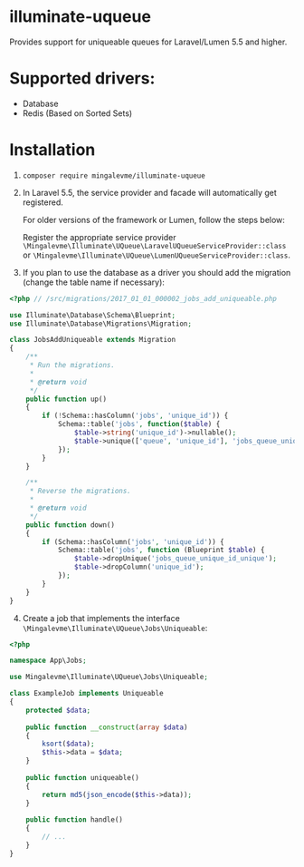 # illuminate-uqueue
Provides support for uniqueable queues for Laravel/Lumen 5.5 and higher.

# Supported drivers:
- Database
- Redis (Based on Sorted Sets)

# Installation

1. ```composer require mingalevme/illuminate-uqueue```

2. In Laravel 5.5, the service provider and facade will automatically get registered.

   For older versions of the framework or Lumen, follow the steps below:
   
   Register the appropriate service provider ```\Mingalevme\Illuminate\UQueue\LaravelUQueueServiceProvider::class``` or ```\Mingalevme\Illuminate\UQueue\LumenUQueueServiceProvider::class```.

3. If you plan to use the database as a driver you should add the migration (change the table name if necessary):

```php
<?php // /src/migrations/2017_01_01_000002_jobs_add_uniqueable.php

use Illuminate\Database\Schema\Blueprint;
use Illuminate\Database\Migrations\Migration;

class JobsAddUniqueable extends Migration
{
    /**
     * Run the migrations.
     *
     * @return void
     */
    public function up()
    {
        if (!Schema::hasColumn('jobs', 'unique_id')) {
            Schema::table('jobs', function($table) {
                $table->string('unique_id')->nullable();
                $table->unique(['queue', 'unique_id'], 'jobs_queue_unique_id_unique');
            });
        }
    }

    /**
     * Reverse the migrations.
     *
     * @return void
     */
    public function down()
    {
        if (Schema::hasColumn('jobs', 'unique_id')) {
            Schema::table('jobs', function (Blueprint $table) {
                $table->dropUnique('jobs_queue_unique_id_unique');
                $table->dropColumn('unique_id');
            });
        }
    }
}

```

4. Create a job that implements the interface ```\Mingalevme\Illuminate\UQueue\Jobs\Uniqueable```:

```php
<?php

namespace App\Jobs;

use Mingalevme\Illuminate\UQueue\Jobs\Uniqueable;

class ExampleJob implements Uniqueable
{
    protected $data;
    
    public function __construct(array $data)
    {
        ksort($data);
        $this->data = $data;
    }
    
    public function uniqueable()
    {
        return md5(json_encode($this->data));
    }
    
    public function handle()
    {
        // ...
    }
}
```
